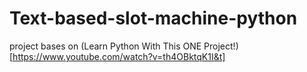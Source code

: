 # Text-based-slot-machine-python

project bases on (Learn Python With This ONE Project!)[https://www.youtube.com/watch?v=th4OBktqK1I&t]